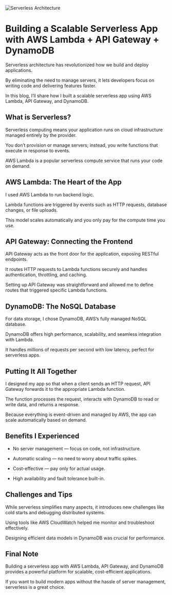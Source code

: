 ![Serverless Architecture](https://imgix.datadoghq.com/img/knowledge-center/serverless-architecture/kc-thumbnail-serverless-architecture-2.png?fit=crop&w=1200&h=630)

# Building a Scalable Serverless App with AWS Lambda + API Gateway + DynamoDB

Serverless architecture has revolutionized how we build and deploy applications. 

By eliminating the need to manage servers, it lets developers focus on writing code and delivering features faster.

In this blog, I’ll share how I built a scalable serverless app using AWS Lambda, API Gateway, and DynamoDB.

## What is Serverless?

Serverless computing means your application runs on cloud infrastructure managed entirely by the provider.

You don’t provision or manage servers; instead, you write functions that execute in response to events.

AWS Lambda is a popular serverless compute service that runs your code on demand.

## AWS Lambda: The Heart of the App

I used AWS Lambda to run backend logic.

Lambda functions are triggered by events such as HTTP requests, database changes, or file uploads.

This model scales automatically and you only pay for the compute time you use.

## API Gateway: Connecting the Frontend

API Gateway acts as the front door for the application, exposing RESTful endpoints.

It routes HTTP requests to Lambda functions securely and handles authentication, throttling, and caching.

Setting up API Gateway was straightforward and allowed me to define routes that triggered specific Lambda functions.

## DynamoDB: The NoSQL Database

For data storage, I chose DynamoDB, AWS’s fully managed NoSQL database.

DynamoDB offers high performance, scalability, and seamless integration with Lambda.

It handles millions of requests per second with low latency, perfect for serverless apps.

## Putting It All Together

I designed my app so that when a client sends an HTTP request, API Gateway forwards it to the appropriate Lambda function.

The function processes the request, interacts with DynamoDB to read or write data, and returns a response.

Because everything is event-driven and managed by AWS, the app can scale automatically based on demand.

## Benefits I Experienced

- No server management — focus on code, not infrastructure.

- Automatic scaling — no need to worry about traffic spikes.

- Cost-effective — pay only for actual usage.

- High availability and fault tolerance built-in.

## Challenges and Tips

While serverless simplifies many aspects, it introduces new challenges like cold starts and debugging distributed systems.

Using tools like AWS CloudWatch helped me monitor and troubleshoot effectively.

Designing efficient data models in DynamoDB was crucial for performance.

## Final Note

Building a serverless app with AWS Lambda, API Gateway, and DynamoDB provides a powerful platform for scalable, cost-efficient applications.

If you want to build modern apps without the hassle of server management, serverless is a great choice.
